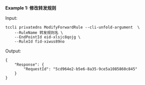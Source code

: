 **Example 1: 修改转发规则**



Input: 

```
tccli privatedns ModifyForwardRule --cli-unfold-argument  \
    --RuleName 转发规则名 \
    --EndPointId eid-xlsjc8qojg \
    --RuleId fid-xiwus89no
```

Output: 
```
{
    "Response": {
        "RequestId": "5cd964e2-b5e6-8a35-9ce5a1085860c845"
    }
}
```

